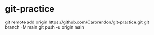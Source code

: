 # git-practice
git remote add origin https://github.com/Carorendon/git-practice.git
git branch -M main
git push -u origin main
